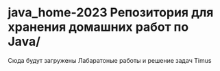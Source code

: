 # java_home-2023 Репозитория для хранения домашних работ по Java/
Сюда будут загружены Лабаратоные работы и решение задач Timus
